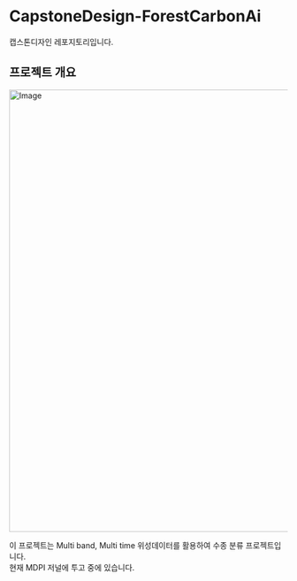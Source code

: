 # CapstoneDesign-ForestCarbonAi

캡스톤디자인 레포지토리입니다.

## 프로젝트 개요
<img width="800" alt="Image" src="https://github.com/user-attachments/assets/4489ebc6-4b68-40b4-83a5-2e4fd50dd2ac" />   
   
이 프로젝트는 Multi band, Multi time 위성데이터를 활용하여 수종 분류 프로젝트입니다.   
현재 MDPI 저널에 투고 중에 있습니다.  
